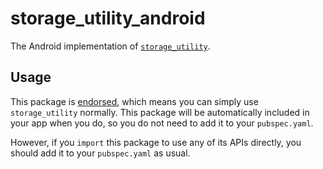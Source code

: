 # storage_utility_android

The Android implementation of [`storage_utility`][1].

## Usage

This package is [endorsed][2], which means you can simply use `storage_utility`
normally. This package will be automatically included in your app when you do,
so you do not need to add it to your `pubspec.yaml`.

However, if you `import` this package to use any of its APIs directly, you
should add it to your `pubspec.yaml` as usual.

[1]: https://pub.dev/packages/storage_utility
[2]: https://flutter.dev/docs/development/packages-and-plugins/developing-packages#endorsed-federated-plugin
